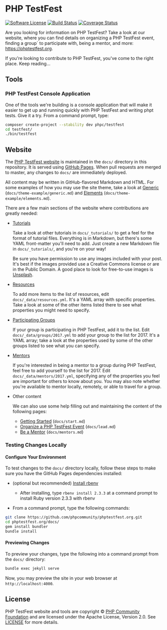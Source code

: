 # PHP TestFest

[![Software License][badge-license]][license]
[![Build Status][badge-build]][build]
[![Coverage Status][badge-coverage]][coverage]

Are you looking for information on PHP TestFest? Take a look at our website,
where you can find details on organizing a PHP TestFest event, finding a group`
to participate with, being a mentor, and more: <https://phptestfest.org>.

If you're looking to contribute to PHP TestFest, you've come to the right place.
Keep reading…


## Tools

### PHP TestFest Console Application

One of the tools we're building is a console application that will make it
easier to get up and running quickly with PHP TestFest and writing phpt
tests. Give it a try. From a command prompt, type:

``` bash
composer create-project --stability dev phpc/testfest
cd testfest/
./bin/testfest
```

## Website

The [PHP TestFest website](https://phptestfest.org) is maintained in the `docs/`
directory in this repository. It is served using
[GitHub Pages](https://pages.github.com/). When pull requests are merged to
master, any changes to `docs/` are immediately deployed.

All content may be written in GitHub-flavored Markdown and HTML. For some
examples of how you may use the site theme, take a look at
[Generic](https://phptestfest.org/theme-example/generic.html)
(`docs/theme-example/generic.md`) and
[Elements](https://phptestfest.org/theme-example/elements.html)
(`docs/theme-example/elements.md`).

There are a few main sections of the website where contributions are greatly
needed:

* [Tutorials](https://phptestfest.org/tutorials/)

  Take a look at other tutorials in `docs/_tutorials/` to get a feel for the
  format of tutorial files. Everything is in Markdown, but there's some YAML
  front-matter you'll need to add. Just create a new Markdown file in
  `docs/_tutorials/`, and you're on your way!

  Be sure you have permission to use any images included with your post. It's
  best if the images provided use a Creative Commons license or are in the
  Public Domain. A good place to look for free-to-use images is
  [Unsplash](https://unsplash.com/).

* [Resources](https://phptestfest.org/resources/)

  To add more items to the list of resources, edit `docs/_data/resources.yml`.
  It's a YAML array with specific properties. Take a look at some of the other
  items listed there to see what properties you might need to specify.

* [Participating Groups](https://phptestfest.org/groups/2017/)

  If your group is participating in PHP TestFest, add it to the list. Edit
  `docs/_data/groups/2017.yml` to add your group to the list for 2017. It's a
  YAML array; take a look at the properties used by some of the other groups
  listed to see what you can specify.

* [Mentors](https://phptestfest.org/mentors/2017/)

  If you're interested in being a mentor to a group during PHP TestFest, feel
  free to add yourself to the list for 2017. Edit
  `docs/_data/mentors/2017.yml`, specifying any of the properties you feel are
  important for others to know about you. You may also note whether you're
  available to mentor locally, remotely, or able to travel for a group.

* Other content

  We can also use some help filling out and maintaining the content of the
  following pages:

  * [Getting Started](https://phptestfest.org/start/) (`docs/start.md`)
  * [Organize a PHP TestFest Event](https://phptestfest.org/lead/)
    (`docs/lead.md`)
  * [Be a Mentor](https://phptestfest.org/mentors/) (`docs/mentors.md`)

### Testing Changes Locally

#### Configure Your Environment

To test changes to the `docs/` directory locally, follow these steps to make
sure you have the GitHub Pages dependencies installed:

* (optional but recommended) [Install rbenv](https://github.com/rbenv/rbenv#installation)
  * After installing, type `rbenv install 2.3.3` at a command prompt to install
    Ruby version 2.3.3 with rbenv

* From a command prompt, type the following commands:

``` bash
git clone https://github.com/phpcommunity/phptestfest.org.git
cd phptestfest.org/docs/
gem install bundler
bundle install
```

#### Previewing Changes

To preview your changes, type the following into a command prompt from the
`docs/` directory:

``` bash
bundle exec jekyll serve
```

Now, you may preview the site in your web browser at `http://localhost:4000`.


## License

PHP TestFest website and tools are copyright ©
[PHP Community Foundation](https://phpcommunity.org) and are licensed under the
Apache License, Version 2.0. See [LICENSE][license] for more details.


[badge-license]: https://img.shields.io/github/license/phpcommunity/phptestfest.org.svg?style=flat-square
[badge-build]: https://img.shields.io/travis/phpcommunity/phptestfest.org/master.svg?style=flat-square
[badge-coverage]: https://img.shields.io/coveralls/phpcommunity/phptestfest.org/master.svg?style=flat-square
[license]: https://github.com/phpcommunity/phptestfest.org/blob/master/LICENSE
[build]: https://travis-ci.org/phpcommunity/phptestfest.org
[coverage]: https://coveralls.io/r/phpcommunity/phptestfest.org?branch=master
